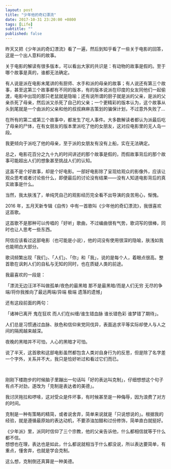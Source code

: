 ```yaml
---
layout: post
title: "少年他的奇幻漂流"
date: 2017-10-31 23:20:00 +0800
tags: [Life]
subtitle: ""
published: false
---
```

昨天又把《少年派的奇幻漂流》看了一遍，然后到知乎看了一些关于电影的回答，这是一个出人意料的故事。

关于电影的解读有很多版本，可以看出大家的共识是：有动物的故事是假的。至于哪个故事是真的，谁都无法确定。

有人说是派在电影末尾讲的有厨师、水手和派的母亲的故事；有人说​还有第三个故事，甚至这第三个故事都有不同的版本，有的版本说派在印度的女友同他们一起偷渡，电影中出现的那只老鼠就是隐喻；还有说所谓的厨子就是派的父亲，是派的父亲杀死了母亲，然后派又杀死了自己的父亲；一个更精彩的版本认为，这个故事从头到尾就是一个由派的父亲和他的叔叔麻麻吉策划的骗保计划，不过意外失败了…

在所有的第二或第三个故事中，都发生了吃人事件。大多数解读者都认为派最后吃了母亲的尸体，在有女朋友的版本里派吃了他的女朋友，这对应电影里的无人岛一段。

我更倾向于派吃了他的母亲，至于派的女朋友有没有上船，实在无法确定。

总之，电影花百分之九十九的时间讲述的那个故事是假的，而假故事背后的那个故事可能超出人们的想象甚至挑战人们的认知。

这虽不是个好故事，却是个好电影。一部好电影除了呈现给观众的影像外，应该让观众思考或者讨论些什么，即便最后的讨论没有结果——没有人知道电影背后的真实故事是什么。

当然，我太肤浅了，单纯凭自己的观影经历完全看不出导演的良苦用心，惭愧。

2016 年，五月天新专辑《自传》中有一首歌叫《少年他的奇幻漂流》，我很喜欢这首歌。

这首歌不是那种可以传唱的「好听」歌曲，不过编曲很有气势，歌词写的很棒，同时也让人思考一些东西。

阿信应该看过这部电影（也可能是小说），他的词没有使用很深的隐喻，肤浅如我也能明白大部分。

歌词频繁出现「我们」、「人们」、「你」和「我」，说的是每个人，着眼点很高。整首歌在讽刺人们的自私与无知的同时，也在质疑人类的前途。

我最喜欢的一段是：

「漂流无边汪洋不叫做孤单/夜色的最黑暗 那不是最黑暗/而是人们无穷 无尽的争端/将你我推向了最远两端/异端 极端 遗落的遗憾」​

还有这段前面的两句：

「诸神已离开 鬼在狂欢 而人们在纠缠/谁生错血脉 谁长错色彩 谁梦错了期待」。

​人们总是习惯通过血脉、肤色和信仰来党同伐异，表面追求平等实际却使人与人之间的隔阂越来越深。

夜晚的黑暗并不可怕，人心的黑暗才可怕。


​说了半天，这首歌和这部电影虽然都包含人类对自身行为的反思，但是除了名字差一个字外，关系并不大，我只是恰好听过和看过它们而已。

​

刚刚下楼跑步的时候脑子里蹦出一句话叫「好的表达叫克制」，仔细想想这个句子有点不对劲，遂改为「克制是表达者的美德」。

​我讨厌拖拉和啰嗦，这对受众是件坏事，有时候甚至是一种侮辱，因为浪费了对方的时间。

克制是一种有策略的精简，​或者说舍弃，简单来说就是「只说想说的」。根据我的经验，就是遵循最原始的表达动机，不要添油加醋和过份修饰，简单直白就挺好。 

《少年派》里，派同时信仰了三个宗教，他的父亲告诉他，什么都相信就等于什么都不信。   
想想也在理，表达也是如此，什么都说就相当于什么都没说，所以表达要简单，有重点，懂舍弃，也就是学会克制。   

这么想，克制倒还真算是一种美德。